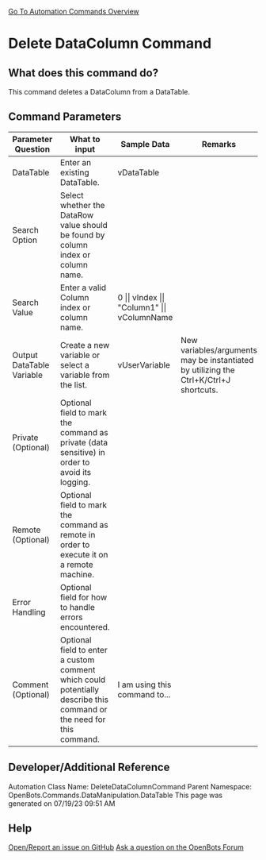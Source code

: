<!--TITLE: Delete DataColumn Command -->
<!-- SUBTITLE: a command in the Data Manipulation Commands\DataTable group. -->
[Go To Automation Commands Overview](/automation-commands)


# Delete DataColumn Command


## What does this command do?
This command deletes a DataColumn from a DataTable.


## Command Parameters
| Parameter Question   	| What to input  	|  Sample Data 	| Remarks  	|
| ---                    | ---               | ---           | ---       |
|DataTable|Enter an existing DataTable.|vDataTable||
|Search Option|Select whether the DataRow value should be found by column index or column name.|||
|Search Value|Enter a valid Column index or column name.|0 \|\| vIndex \|\| "Column1" \|\| vColumnName||
|Output DataTable Variable|Create a new variable or select a variable from the list.|vUserVariable|New variables/arguments may be instantiated by utilizing the Ctrl+K/Ctrl+J shortcuts.|
|Private (Optional)|Optional field to mark the command as private (data sensitive) in order to avoid its logging.|||
|Remote (Optional)|Optional field to mark the command as remote in order to execute it on a remote machine.|||
|Error Handling|Optional field for how to handle errors encountered.|||
|Comment (Optional)|Optional field to enter a custom comment which could potentially describe this command or the need for this command.|I am using this command to...||


## Developer/Additional Reference
Automation Class Name: DeleteDataColumnCommand
Parent Namespace: OpenBots.Commands.DataManipulation.DataTable
This page was generated on 07/19/23 09:51 AM


## Help
[Open/Report an issue on GitHub](https://github.com/OpenBotsAI/OpenBots.Studio/issues/new)
[Ask a question on the OpenBots Forum](https://openbots.ai/forums/)
